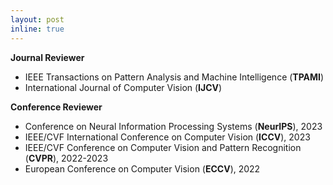 ```yaml
---
layout: post
inline: true
---
```


**Journal Reviewer**
- IEEE Transactions on Pattern Analysis and Machine Intelligence (**TPAMI**)
- International Journal of Computer Vision (**IJCV**)

**Conference Reviewer**
- Conference on Neural Information Processing Systems (**NeurIPS**), 2023
- IEEE/CVF International Conference on Computer Vision (**ICCV**), 2023
- IEEE/CVF Conference on Computer Vision and Pattern Recognition (**CVPR**), 2022-2023
- European Conference on Computer Vision (**ECCV**), 2022